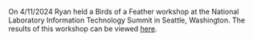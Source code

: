 On 4/11/2024 Ryan held a Birds of a Feather workshop at the National Laboratory Information Technology Summit in Seattle, Washington. The results of this workshop can be viewed [here](/workshops/nlit2024).
